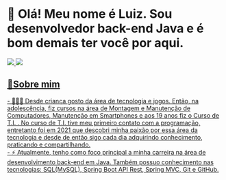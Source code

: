<h1>👋 Olá! Meu nome é Luiz. Sou desenvolvedor back-end Java e é bom demais ter você por aqui.</h1> 

<a href="https://www.linkedin.com/in/luiz-felipe-675ba122a" rel="nofollow"><img src="https://img.shields.io/badge/LinkedIn-0077B5?style=for-the-badge&logo=linkedin&logoColor=white">  <a href="mailto:luizfelipedlima25@gmail"><img src="https://img.shields.io/badge/luizfelipedlima25@gmail.com-D14836?style=for-the-badge&logo=gmail&logoColor=white"/>  

<h2> 📄Sobre mim</h2>
- 👨🏻‍💻 Desde criança gosto da área de tecnologia e jogos. Então, na adolescência, fiz cursos na área de Montagem e Manutenção de Computadores, Manutenção em Smartphones e aos 19 anos fiz o Curso de T.I. . No curso de T.I. tive meu primeiro contato com a programação, entretanto foi em 2021 que descobri minha paixão por essa área da tecnologia e desde de então sigo cada dia adquirindo conhecimento, praticando e compartilhando. <br> 
- ⚡ Atualmente, tenho como foco principal a minha carreira na área de desenvolvimento back-end em Java. Também possuo conhecimento nas tecnologias:
 SQL(MySQL), Spring Boot API Rest, Spring MVC, Git e GitHub.   


 
